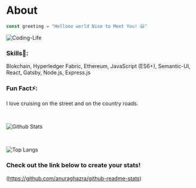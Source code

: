# About
```JavaScript
const greeting = "Hellooo world Nice to Meet You! 😃"
```
![Coding-Life](https://media.giphy.com/media/fAnzw6YK33jMwzp5wp/giphy.gif)

### Skills🌱: 
Blokchain, Hyperledger Fabric, Ethereum, JavaScript (ES6+), Semantic-UI, React, Gatsby, Node.js, Express.js


### Fun Fact⚡:
I love cruising on the street and on the country roads.

<br/>

  ![Github Stats](https://github-readme-stats.vercel.app/api?username=saurabhsingh121&show_icons=true&theme=dracula)

<br/>


![Top Langs](https://github-readme-stats.vercel.app/api/top-langs/?username=saurabhsingh121&layout=compact)


### Check out the link below to create your stats!

(https://github.com/anuraghazra/github-readme-stats)
 


<!--
**saurabhsingh121/saurabhsingh121** is a ✨ _special_ ✨ repository because its `README.md` (this file) appears on your GitHub profile.

Here are some ideas to get you started:

-  I’m currently working on ...
-  I’m currently learning ...
- 👯 I’m looking to collaborate on ...
- 🤔 I’m looking for help with ...
- 💬 Ask me about ...
- 📫 How to reach me: ...
- 😄 Pronouns: ...
-  Fun fact: ...
-->
